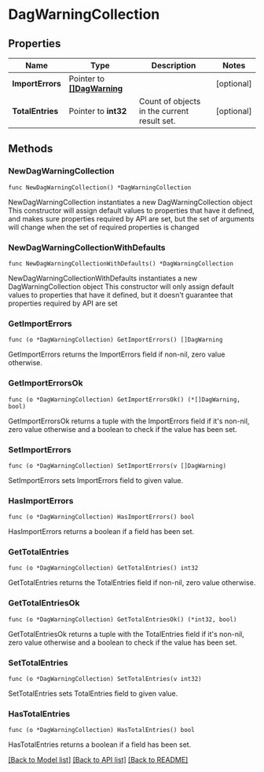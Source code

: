 # DagWarningCollection

## Properties

Name | Type | Description | Notes
------------ | ------------- | ------------- | -------------
**ImportErrors** | Pointer to [**[]DagWarning**](DagWarning.md) |  | [optional] 
**TotalEntries** | Pointer to **int32** | Count of objects in the current result set. | [optional] 

## Methods

### NewDagWarningCollection

`func NewDagWarningCollection() *DagWarningCollection`

NewDagWarningCollection instantiates a new DagWarningCollection object
This constructor will assign default values to properties that have it defined,
and makes sure properties required by API are set, but the set of arguments
will change when the set of required properties is changed

### NewDagWarningCollectionWithDefaults

`func NewDagWarningCollectionWithDefaults() *DagWarningCollection`

NewDagWarningCollectionWithDefaults instantiates a new DagWarningCollection object
This constructor will only assign default values to properties that have it defined,
but it doesn't guarantee that properties required by API are set

### GetImportErrors

`func (o *DagWarningCollection) GetImportErrors() []DagWarning`

GetImportErrors returns the ImportErrors field if non-nil, zero value otherwise.

### GetImportErrorsOk

`func (o *DagWarningCollection) GetImportErrorsOk() (*[]DagWarning, bool)`

GetImportErrorsOk returns a tuple with the ImportErrors field if it's non-nil, zero value otherwise
and a boolean to check if the value has been set.

### SetImportErrors

`func (o *DagWarningCollection) SetImportErrors(v []DagWarning)`

SetImportErrors sets ImportErrors field to given value.

### HasImportErrors

`func (o *DagWarningCollection) HasImportErrors() bool`

HasImportErrors returns a boolean if a field has been set.

### GetTotalEntries

`func (o *DagWarningCollection) GetTotalEntries() int32`

GetTotalEntries returns the TotalEntries field if non-nil, zero value otherwise.

### GetTotalEntriesOk

`func (o *DagWarningCollection) GetTotalEntriesOk() (*int32, bool)`

GetTotalEntriesOk returns a tuple with the TotalEntries field if it's non-nil, zero value otherwise
and a boolean to check if the value has been set.

### SetTotalEntries

`func (o *DagWarningCollection) SetTotalEntries(v int32)`

SetTotalEntries sets TotalEntries field to given value.

### HasTotalEntries

`func (o *DagWarningCollection) HasTotalEntries() bool`

HasTotalEntries returns a boolean if a field has been set.


[[Back to Model list]](../README.md#documentation-for-models) [[Back to API list]](../README.md#documentation-for-api-endpoints) [[Back to README]](../README.md)


